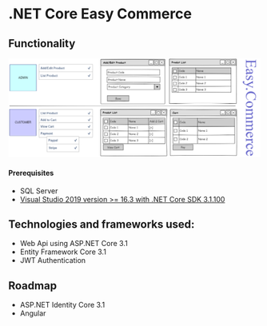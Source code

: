 # .NET Core Easy Commerce

## Functionality

![Easy Commerce](https://github.com/aes-upskill/MVC/raw/master/easy_commerce.png)

#### Prerequisites
- SQL Server
- [Visual Studio 2019 version >= 16.3 with .NET Core SDK 3.1.100](https://www.microsoft.com/net/download/all)


## Technologies and frameworks used:
- Web Api using ASP.NET Core 3.1
- Entity Framework Core 3.1
- JWT Authentication

## Roadmap

- ASP.NET Identity Core 3.1
- Angular
